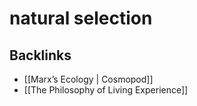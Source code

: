 # natural selection



<a id="orgcd907fa"></a>

## Backlinks

-   [[Marx&rsquo;s Ecology | Cosmopod]]
-   [[The Philosophy of Living Experience]]
